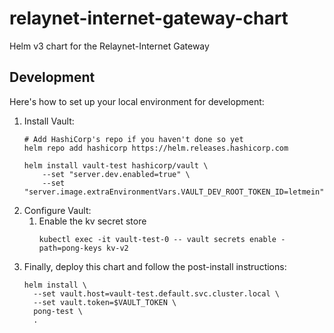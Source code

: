 # relaynet-internet-gateway-chart
Helm v3 chart for the Relaynet-Internet Gateway

## Development

Here's how to set up your local environment for development:

1. Install Vault:
   ```
   # Add HashiCorp's repo if you haven't done so yet
   helm repo add hashicorp https://helm.releases.hashicorp.com
   
   helm install vault-test hashicorp/vault \
       --set "server.dev.enabled=true" \
       --set "server.image.extraEnvironmentVars.VAULT_DEV_ROOT_TOKEN_ID=letmein"
   ```
1. Configure Vault:
   1. Enable the kv secret store
      ```
      kubectl exec -it vault-test-0 -- vault secrets enable -path=pong-keys kv-v2
      ```
1. Finally, deploy this chart and follow the post-install instructions:
   ```
   helm install \
     --set vault.host=vault-test.default.svc.cluster.local \
     --set vault.token=$VAULT_TOKEN \
     pong-test \
     .
   ```
